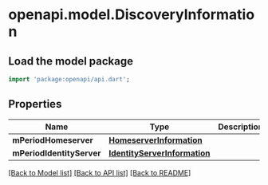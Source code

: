 # openapi.model.DiscoveryInformation

## Load the model package
```dart
import 'package:openapi/api.dart';
```

## Properties
Name | Type | Description | Notes
------------ | ------------- | ------------- | -------------
**mPeriodHomeserver** | [**HomeserverInformation**](HomeserverInformation.md) |  | 
**mPeriodIdentityServer** | [**IdentityServerInformation**](IdentityServerInformation.md) |  | [optional] 

[[Back to Model list]](../README.md#documentation-for-models) [[Back to API list]](../README.md#documentation-for-api-endpoints) [[Back to README]](../README.md)


